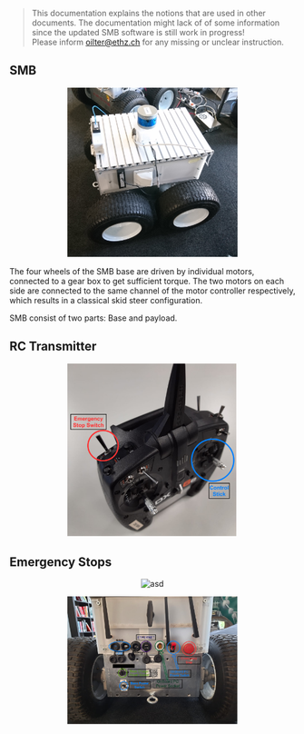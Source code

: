 > This documentation explains the notions that are used in other documents. The documentation might lack of of some information since the updated SMB software is still work in progress!  
> Please inform oilter@ethz.ch for any missing or unclear instruction.


## SMB 
<p align="center">
  <img style=" right;"  src="../Images/SMB.jpg" width="300" title="asd">
</p>

The four wheels of the SMB base are driven by individual motors, connected to a gear box to get sufficient torque. The two motors on each side are connected to the same channel of the motor controller respectively, which results in a classical skid steer configuration. 

SMB consist of two parts: Base and payload.


## RC Transmitter
<p align="center">
  <img style=" right;"  src="../Images/RCTransmitter.png" width="300" title="asd">
</p>


## Emergency Stops
<p align="center">
  <img style=" right;"  src="../Images/E-Stop.png" width="300" title="asd">
</p>

<p align="center">
  <img style=" left;"  src="../Images/SMB_Backpanel.png" width="300" title="asd">
</p>